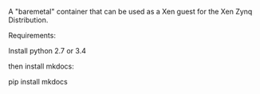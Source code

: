 A "baremetal" container that can be used as a Xen guest for the Xen Zynq Distribution.

Requirements:

Install python 2.7 or 3.4 

then install mkdocs:

pip install mkdocs